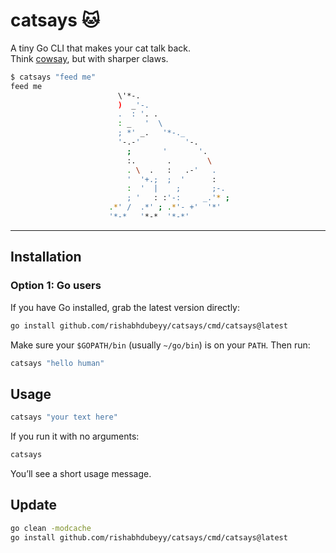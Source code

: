 # catsays 🐱

A tiny Go CLI that makes your cat talk back.  
Think [cowsay](https://en.wikipedia.org/wiki/Cowsay), but with sharper claws.  

```bash
$ catsays "feed me"
feed me 
                        \'*-.                   
                        )  _'-.                
                        .  : '. .               
                        : _   '  \              
                        ; *' _.   '*-._         
                        '-.-'          '-.      
                          ;       '       '.    
                          :.       .        \   
                          . \  .   :   .-'   .  
                          '  '+.;  ;  '      :  
                          :  '  |    ;       ;-.
                          ; '   : :'-:     _.'* ;
                      .*' /  .*' ; .*'- +'  '*'
                      '*-*   '*-*  '*-*'        
````

---

## Installation

### Option 1: Go users

If you have Go installed, grab the latest version directly:

```bash
go install github.com/rishabhdubeyy/catsays/cmd/catsays@latest
```

Make sure your `$GOPATH/bin` (usually `~/go/bin`) is on your `PATH`.
Then run:

```bash
catsays "hello human"
```

## Usage

```bash
catsays "your text here"
```

If you run it with no arguments:

```bash
catsays
```

You’ll see a short usage message.

## Update

```bash
go clean -modcache
go install github.com/rishabhdubeyy/catsays/cmd/catsays@latest
```